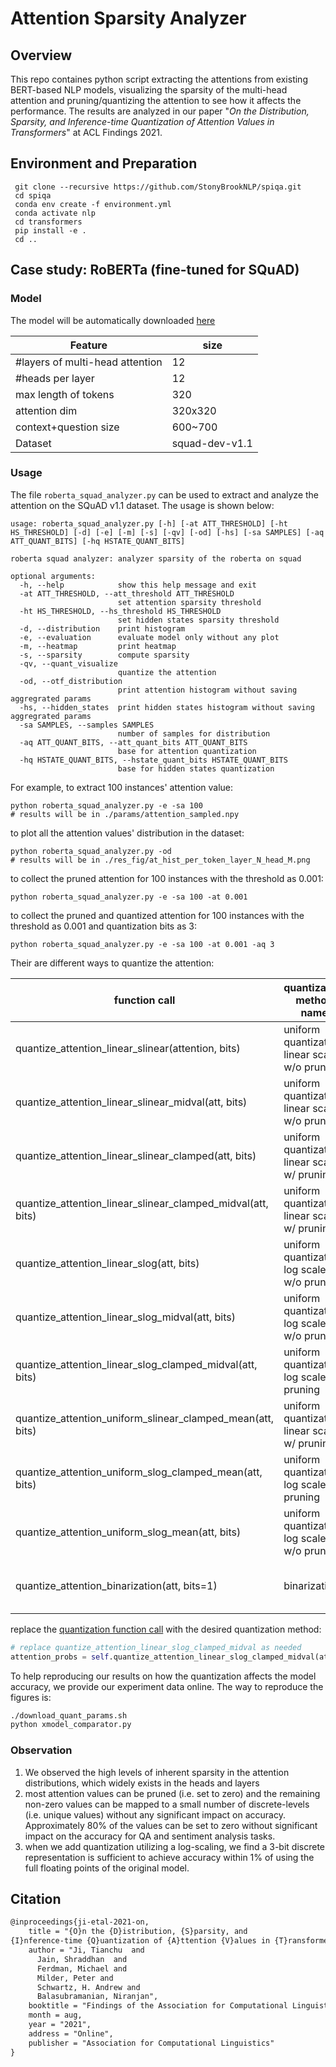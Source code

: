 # Attention Sparsity Analyzer

## Overview
This repo containes python script extracting the attentions from existing
BERT-based NLP models, visualizing the sparsity of the multi-head attention 
and pruning/quantizing the attention to see how it affects the performance.
The results are analyzed in our paper "*On the Distribution, Sparsity, and 
Inference-time Quantization of Attention Values in Transformers*" at ACL Findings 2021.

## Environment and Preparation
```
 git clone --recursive https://github.com/StonyBrookNLP/spiqa.git
 cd spiqa
 conda env create -f environment.yml
 conda activate nlp
 cd transformers
 pip install -e .
 cd ..
```

## Case study: RoBERTa (fine-tuned for SQuAD)

### Model
The model will be automatically downloaded [here](https://huggingface.co/csarron/roberta-base-squad-v1)

| Feature                         | size           |
| ------------------------------- | -------------- |
| #layers of multi-head attention | 12             |
| #heads per layer                | 12             |
| max length of tokens            | 320            |
| attention dim                   | 320x320        |
| context+question size           | 600~700        |
| Dataset                         | squad-dev-v1.1 |

### Usage
The file `roberta_squad_analyzer.py` can be used to extract and analyze the attention on the SQuAD v1.1 dataset. 
The usage is shown below:

```
usage: roberta_squad_analyzer.py [-h] [-at ATT_THRESHOLD] [-ht HS_THRESHOLD] [-d] [-e] [-m] [-s] [-qv] [-od] [-hs] [-sa SAMPLES] [-aq ATT_QUANT_BITS] [-hq HSTATE_QUANT_BITS]

roberta squad analyzer: analyzer sparsity of the roberta on squad

optional arguments:
  -h, --help            show this help message and exit
  -at ATT_THRESHOLD, --att_threshold ATT_THRESHOLD
                        set attention sparsity threshold
  -ht HS_THRESHOLD, --hs_threshold HS_THRESHOLD
                        set hidden states sparsity threshold
  -d, --distribution    print histogram
  -e, --evaluation      evaluate model only without any plot
  -m, --heatmap         print heatmap
  -s, --sparsity        compute sparsity
  -qv, --quant_visualize
                        quantize the attention
  -od, --otf_distribution
                        print attention histogram without saving aggregrated params
  -hs, --hidden_states  print hidden states histogram without saving aggregrated params
  -sa SAMPLES, --samples SAMPLES
                        number of samples for distribution
  -aq ATT_QUANT_BITS, --att_quant_bits ATT_QUANT_BITS
                        base for attention quantization
  -hq HSTATE_QUANT_BITS, --hstate_quant_bits HSTATE_QUANT_BITS
                        base for hidden states quantization
```

For example, to extract 100 instances' attention value:
```
python roberta_squad_analyzer.py -e -sa 100 
# results will be in ./params/attention_sampled.npy
```
to plot all the attention values' distribution in the dataset:
```
python roberta_squad_analyzer.py -od
# results will be in ./res_fig/at_hist_per_token_layer_N_head_M.png
```
to collect the pruned attention for 100 instances with the threshold as 0.001: 
```
python roberta_squad_analyzer.py -e -sa 100 -at 0.001
```
to collect the pruned and quantized attention for 100 instances with the threshold as 0.001 and quantization bits as 3:
```
python roberta_squad_analyzer.py -e -sa 100 -at 0.001 -aq 3
```
Their are different ways to quantize the attention:

| function call                                               | quantization method name                        | assigned value                          |
| ----------------------------------------------------------- | ----------------------------------------------- | --------------------------------------- |
| quantize_attention_linear_slinear(attention, bits)          | uniform quantization, linear scale, w/o pruning | the closest bin edge to the original    |
| quantize_attention_linear_slinear_midval(att, bits)         | uniform quantization, linear scale, w/o pruning | mid-point of the bin edges              |
| quantize_attention_linear_slinear_clamped(att, bits)        | uniform quantization, linear scale, w/ pruning  | the closest bin edge to the original    |
| quantize_attention_linear_slinear_clamped_midval(att, bits) | uniform quantization, linear scale, w/ pruning  | mid-point of the bin edges              |
| quantize_attention_linear_slog(att, bits)                   | uniform quantization, log scale, w/o pruning    | the closest bin edge to the original    |
| quantize_attention_linear_slog_midval(att, bits)            | uniform quantization, log scale, w/o pruning    | mid-point of the bin edges              |
| quantize_attention_linear_slog_clamped_midval(att, bits)    | uniform quantization, log scale, w/ pruning     | mid-point of the bin edges              |
| quantize_attention_uniform_slinear_clamped_mean(att, bits)  | uniform quantization, linear scale, w/ pruning  | average of the original in each bin     |
| quantize_attention_uniform_slog_clamped_mean(att, bits)     | uniform quantization, log scale, w/ pruning     | average of the original in each bin     |
| quantize_attention_uniform_slog_mean(att, bits)             | uniform quantization, log scale, w/o pruning    | average of the original in each bin     |
| quantize_attention_binarization(att, bits=1)                | binarization                                    | 0 or 1.0/(number of values > threshold) |

replace the [quantization function call](https://github.com/chickenjohn/spiqa-forked-transformers/blob/8da62ec5524aa6b6e363a92c0c9ca659a812cee3/src/transformers/modeling_bert.py#L562) with the desired quantization method:
```python
# replace quantize_attention_linear_slog_clamped_midval as needed
attention_probs = self.quantize_attention_linear_slog_clamped_midval(attention_probs, quantize)
```
To help reproducing our results on how the quantization affects the model accuracy, we provide our experiment data online.
The way to reproduce the figures is:
```bash
./download_quant_params.sh
python xmodel_comparator.py
```

### Observation
1. We observed the high levels of inherent sparsity in the attention distributions, which widely exists in the heads and layers
2. most attention values can be pruned (i.e. set to zero) and the remaining non-zero values can be mapped to a small number of discrete-levels (i.e. unique values)  without any significant impact on accuracy. Approximately 80\% of the values can be set to zero without significant impact on the accuracy for QA and sentiment analysis tasks.
3. when we add quantization utilizing a log-scaling, we find a 3-bit discrete representation is sufficient to achieve accuracy within 1\% of using the full floating points of the original model.

## Citation
```tex
@inproceedings{ji-etal-2021-on,
    title = "{O}n the {D}istribution, {S}parsity, and 
{I}nference-time {Q}uantization of {A}ttention {V}alues in {T}ransformers",
    author = "Ji, Tianchu  and
      Jain, Shraddhan  and
      Ferdman, Michael and
      Milder, Peter and
      Schwartz, H. Andrew and
      Balasubramanian, Niranjan",
    booktitle = "Findings of the Association for Computational Linguistics: ACL 2021",
    month = aug,
    year = "2021",
    address = "Online",
    publisher = "Association for Computational Linguistics"
}
```